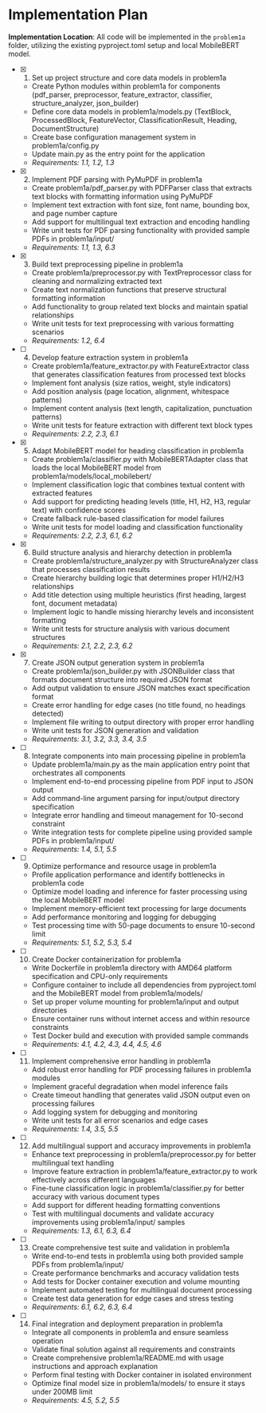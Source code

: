 # Implementation Plan

**Implementation Location**: All code will be implemented in the `problem1a` folder, utilizing the existing pyproject.toml setup and local MobileBERT model.

- [x] 1. Set up project structure and core data models in problem1a
  - Create Python modules within problem1a for components (pdf_parser, preprocessor, feature_extractor, classifier, structure_analyzer, json_builder)
  - Define core data models in problem1a/models.py (TextBlock, ProcessedBlock, FeatureVector, ClassificationResult, Heading, DocumentStructure)
  - Create base configuration management system in problem1a/config.py
  - Update main.py as the entry point for the application
  - _Requirements: 1.1, 1.2, 1.3_

- [x] 2. Implement PDF parsing with PyMuPDF in problem1a
  - Create problem1a/pdf_parser.py with PDFParser class that extracts text blocks with formatting information using PyMuPDF
  - Implement text extraction with font size, font name, bounding box, and page number capture
  - Add support for multilingual text extraction and encoding handling
  - Write unit tests for PDF parsing functionality with provided sample PDFs in problem1a/input/
  - _Requirements: 1.1, 1.3, 6.3_

- [x] 3. Build text preprocessing pipeline in problem1a
  - Create problem1a/preprocessor.py with TextPreprocessor class for cleaning and normalizing extracted text
  - Create text normalization functions that preserve structural formatting information
  - Add functionality to group related text blocks and maintain spatial relationships
  - Write unit tests for text preprocessing with various formatting scenarios
  - _Requirements: 1.2, 6.4_

- [ ] 4. Develop feature extraction system in problem1a
  - Create problem1a/feature_extractor.py with FeatureExtractor class that generates classification features from processed text blocks
  - Implement font analysis (size ratios, weight, style indicators)
  - Add position analysis (page location, alignment, whitespace patterns)
  - Implement content analysis (text length, capitalization, punctuation patterns)
  - Write unit tests for feature extraction with different text block types
  - _Requirements: 2.2, 2.3, 6.1_

- [x] 5. Adapt MobileBERT model for heading classification in problem1a
  - Create problem1a/classifier.py with MobileBERTAdapter class that loads the local MobileBERT model from problem1a/models/local_mobilebert/
  - Implement classification logic that combines textual content with extracted features
  - Add support for predicting heading levels (title, H1, H2, H3, regular text) with confidence scores
  - Create fallback rule-based classification for model failures
  - Write unit tests for model loading and classification functionality
  - _Requirements: 2.2, 2.3, 6.1, 6.2_

- [x] 6. Build structure analysis and hierarchy detection in problem1a
  - Create problem1a/structure_analyzer.py with StructureAnalyzer class that processes classification results
  - Create hierarchy building logic that determines proper H1/H2/H3 relationships
  - Add title detection using multiple heuristics (first heading, largest font, document metadata)
  - Implement logic to handle missing hierarchy levels and inconsistent formatting
  - Write unit tests for structure analysis with various document structures
  - _Requirements: 2.1, 2.2, 2.3, 6.2_

- [x] 7. Create JSON output generation system in problem1a
  - Create problem1a/json_builder.py with JSONBuilder class that formats document structure into required JSON format
  - Add output validation to ensure JSON matches exact specification format
  - Create error handling for edge cases (no title found, no headings detected)
  - Implement file writing to output directory with proper error handling
  - Write unit tests for JSON generation and validation
  - _Requirements: 3.1, 3.2, 3.3, 3.4, 3.5_

- [ ] 8. Integrate components into main processing pipeline in problem1a
  - Update problem1a/main.py as the main application entry point that orchestrates all components
  - Implement end-to-end processing pipeline from PDF input to JSON output
  - Add command-line argument parsing for input/output directory specification
  - Integrate error handling and timeout management for 10-second constraint
  - Write integration tests for complete pipeline using provided sample PDFs in problem1a/input/
  - _Requirements: 1.4, 5.1, 5.5_

- [ ] 9. Optimize performance and resource usage in problem1a
  - Profile application performance and identify bottlenecks in problem1a code
  - Optimize model loading and inference for faster processing using the local MobileBERT model
  - Implement memory-efficient text processing for large documents
  - Add performance monitoring and logging for debugging
  - Test processing time with 50-page documents to ensure 10-second limit
  - _Requirements: 5.1, 5.2, 5.3, 5.4_

- [ ] 10. Create Docker containerization for problem1a
  - Write Dockerfile in problem1a directory with AMD64 platform specification and CPU-only requirements
  - Configure container to include all dependencies from pyproject.toml and the MobileBERT model from problem1a/models/
  - Set up proper volume mounting for problem1a/input and output directories
  - Ensure container runs without internet access and within resource constraints
  - Test Docker build and execution with provided sample commands
  - _Requirements: 4.1, 4.2, 4.3, 4.4, 4.5, 4.6_

- [ ] 11. Implement comprehensive error handling in problem1a
  - Add robust error handling for PDF processing failures in problem1a modules
  - Implement graceful degradation when model inference fails
  - Create timeout handling that generates valid JSON output even on processing failures
  - Add logging system for debugging and monitoring
  - Write unit tests for all error scenarios and edge cases
  - _Requirements: 1.4, 3.5, 5.5_

- [ ] 12. Add multilingual support and accuracy improvements in problem1a
  - Enhance text preprocessing in problem1a/preprocessor.py for better multilingual text handling
  - Improve feature extraction in problem1a/feature_extractor.py to work effectively across different languages
  - Fine-tune classification logic in problem1a/classifier.py for better accuracy with various document types
  - Add support for different heading formatting conventions
  - Test with multilingual documents and validate accuracy improvements using problem1a/input/ samples
  - _Requirements: 1.3, 6.1, 6.3, 6.4_

- [ ] 13. Create comprehensive test suite and validation in problem1a
  - Write end-to-end tests in problem1a using both provided sample PDFs from problem1a/input/
  - Create performance benchmarks and accuracy validation tests
  - Add tests for Docker container execution and volume mounting
  - Implement automated testing for multilingual document processing
  - Create test data generation for edge cases and stress testing
  - _Requirements: 6.1, 6.2, 6.3, 6.4_

- [ ] 14. Final integration and deployment preparation in problem1a
  - Integrate all components in problem1a and ensure seamless operation
  - Validate final solution against all requirements and constraints
  - Create comprehensive problem1a/README.md with usage instructions and approach explanation
  - Perform final testing with Docker container in isolated environment
  - Optimize final model size in problem1a/models/ to ensure it stays under 200MB limit
  - _Requirements: 4.5, 5.2, 5.5_